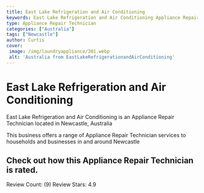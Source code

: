 ```yaml
---
title: East Lake Refrigeration and Air Conditioning
keywords: East Lake Refrigeration and Air Conditioning Appliance Repair Technician Newcastle Australia 
type: Appliance Repair Technician 
categories: ["Australia"]
tags: ["Newcastle"]
author: Curtis
cover:
 image: /img/laundryappliance/301.webp
 alt: 'Australia from EastLakeRefrigerationandAirConditioning'
---
```


# East Lake Refrigeration and Air Conditioning
East Lake Refrigeration and Air Conditioning is an Appliance Repair Technician located in Newcastle, Australia

This business offers a range of Appliance Repair Technician services to households and businesses in and around Newcastle

## Check out how this Appliance Repair Technician is rated.
Review Count: (9)
Review Stars: 4.9
